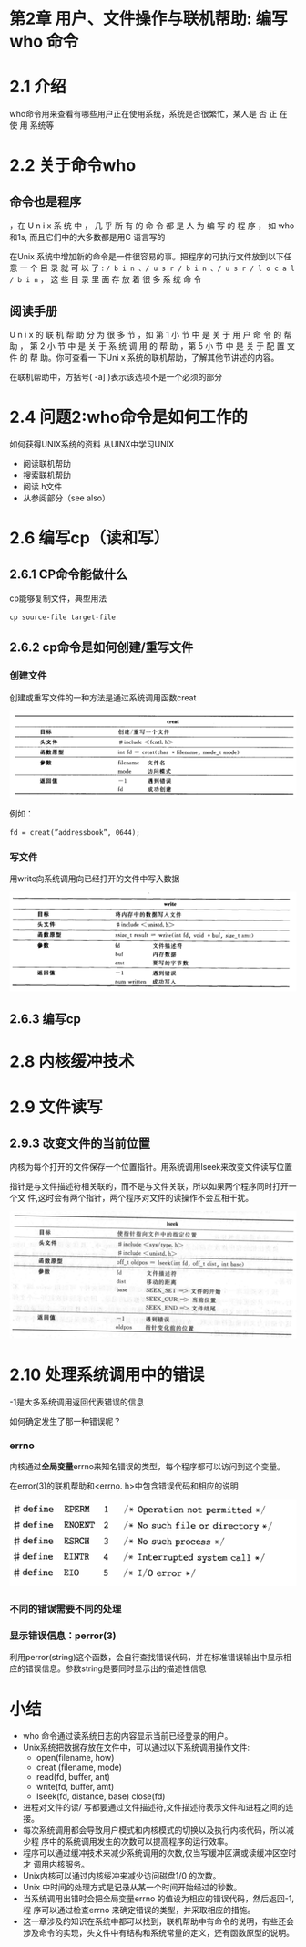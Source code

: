 # 第2章 用户、文件操作与联机帮助: 编写 who 命令

# 2.1 介绍

who命令用来查看有哪些用户正在使用系统，系统是否很繁忙，某人是 否 正 在 使 用 系统等

# 2.2 关于命令who

## 命令也是程序

，在 U n i x 系 统 中 ， 几 乎 所 有 的 命 令 都 是 人 为 编 写 的 程 序 ， 如 who 和1s, 而且它们中的大多数都是用C 语言写的

在Unix 系统中增加新的命令是一件很容易的事。把程序的可执行文件放到以下任意 一 个 目 录 就 可 以 了 : `/ b i n 、/ u s r / b i n 、/ u s r / l o c a l / b i n` ， 这 些 目 录 里 面 存 放 着 很 多 系 统 命 令

## 阅读手册

U n i x 的 联 机 帮 助 分 为 很 多 节 ，如 第 1 小 节 中 是 关 于 用 户 命 令 的 帮 助 ， 第 2 小 节 中 是 关 于 系 统 调 用 的 帮 助 ，第 5 小 节 中 是 关 于 配 置 文 件 的 帮 助。你可查看一 下Uni x 系统的联机帮助，了解其他节讲述的内容。

在联机帮助中，方括号( -a] )表示该选项不是一个必须的部分

# 2.4 问题2:who命令是如何工作的

如何获得UNIX系统的资料
从UINX中学习UNIX

- 阅读联机帮助
- 搜索联机帮助
- 阅读.h文件
- 从参阅部分（see also）

# 2.6 编写cp（读和写）

## 2.6.1 CP命令能做什么

cp能够复制文件，典型用法

`cp source-file target-file`

## 2.6.2 cp命令是如何创建/重写文件

### 创建文件

创建或重写文件的一种方法是通过系统调用函数creat

![Untitled](%E7%AC%AC2%E7%AB%A0%20%E7%94%A8%E6%88%B7%E3%80%81%E6%96%87%E4%BB%B6%E6%93%8D%E4%BD%9C%E4%B8%8E%E8%81%94%E6%9C%BA%E5%B8%AE%E5%8A%A9%20%E7%BC%96%E5%86%99%20who%20%E5%91%BD%E4%BB%A4%20aadf7fec309d491082d3c4c34787630f/Untitled.png)

例如：

`fd = creat(”addressbook”, 0644);`

### 写文件

用write向系统调用向已经打开的文件中写入数据

![Untitled](%E7%AC%AC2%E7%AB%A0%20%E7%94%A8%E6%88%B7%E3%80%81%E6%96%87%E4%BB%B6%E6%93%8D%E4%BD%9C%E4%B8%8E%E8%81%94%E6%9C%BA%E5%B8%AE%E5%8A%A9%20%E7%BC%96%E5%86%99%20who%20%E5%91%BD%E4%BB%A4%20aadf7fec309d491082d3c4c34787630f/Untitled%201.png)

## 2.6.3 编写cp

# 2.8 内核缓冲技术

# 2.9 文件读写

## 2.9.3 改变文件的当前位置

内核为每个打开的文件保存一个位置指针。用系统调用lseek来改变文件读写位置

指针是与文件描述符相关联的，而不是与文件关联，所以如果两个程序同时打开一个文 件,这时会有两个指针，两个程序对文件的读操作不会互相干扰。

![Untitled](%E7%AC%AC2%E7%AB%A0%20%E7%94%A8%E6%88%B7%E3%80%81%E6%96%87%E4%BB%B6%E6%93%8D%E4%BD%9C%E4%B8%8E%E8%81%94%E6%9C%BA%E5%B8%AE%E5%8A%A9%20%E7%BC%96%E5%86%99%20who%20%E5%91%BD%E4%BB%A4%20aadf7fec309d491082d3c4c34787630f/Untitled%202.png)

# 2.10 处理系统调用中的错误

-1是大多系统调用返回代表错误的信息

如何确定发生了那一种错误呢？

### errno

内核通过**全局变量**errno来知名错误的类型，每个程序都可以访问到这个变量。

在error(3)的联机帮助和<errno. h>中包含错误代码和相应的说明

![Untitled](%E7%AC%AC2%E7%AB%A0%20%E7%94%A8%E6%88%B7%E3%80%81%E6%96%87%E4%BB%B6%E6%93%8D%E4%BD%9C%E4%B8%8E%E8%81%94%E6%9C%BA%E5%B8%AE%E5%8A%A9%20%E7%BC%96%E5%86%99%20who%20%E5%91%BD%E4%BB%A4%20aadf7fec309d491082d3c4c34787630f/Untitled%203.png)

### 不同的错误需要不同的处理

### 显示错误信息：perror(3)

利用perror(string)这个函数，会自行查找错误代码，并在标准错误输出中显示相应的错误信息。参数string是要同时显示出的描述性信息

# 小结

- who 命令通过读系统日志的内容显示当前已经登录的用户。
- Unix系统把数据存放在文件中，可以通过以下系统调用操作文件:
    - open(filename, how)
    - creat (filename, mode)
    - read(fd, buffer, ant)
    - write(fd, buffer, amt)
    - Iseek(fd, distance, base) close(fd)
- 进程对文件的读/ 写都要通过文件描述符,文件描述符表示文件和进程之间的连接。
- 每次系统调用都会导致用户模式和内核模式的切换以及执行内核代码，所以减少程 序中的系统调用发生的次数可以提高程序的运行效率。
- 程序可以通过缓冲技术来减少系统调用的次数,仅当写缓冲区满或读缓冲区空时才 调用内核服务。
- Unix内核可以通过内核绥冲来减少访问磁盘1/0 的次数。
- Unix 中时间的处理方式是记录从某一个时间开始经过的秒数。
- 当系统调用出错时会把全局变量errno 的值设为相应的错误代码，然后返回-1, 程 序可以通过检查errno 来确定错误的类型，并采取相应的措施。
- 这一章涉及的知识在系统中都可以找到，联机帮助中有命令的说明，有些还会涉及命令的实现，头文件中有结构和系统常量的定义，还有函数原型的说明。